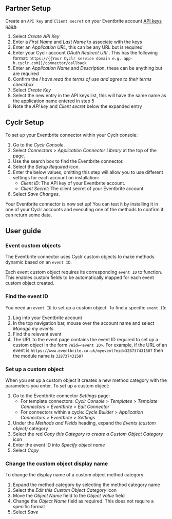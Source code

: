 
<section class="setup partner" markdown="1">

## Partner Setup

<div class="section-content" markdown="1">


Create an `API key` and `Client secret` on your Eventbrite account [API keys page](https://www.eventbrite.com/account-settings/apps).

1. Select *Create API Key*
2. Enter a *First Name* and *Last Name* to associate with the keys
3. Enter an *Application URL*, this can be any URL but is required
4. Enter your Cyclr account *OAuth Redirect URI* . This has the following format:
    `https://{{Your Cyclr service domain e.g. app-h.cyclr.com}}/connector/callback`
5. Enter an *Application Name* and *Description*, these can be anything but are required
6. Confirm the *I have read the terms of use and agree to their terms* checkbox
7. Select *Create Key*
8. Select the new entry in the API keys list, this will have the same name as the application name entered in step 5
9. Note the *API key* and *Client secret* below the expanded entry

</div>

</section>

<section class="setup partner" markdown="1">

## Cyclr Setup

<div class="section-content" markdown="1">

To set up your Eventbrite connector within your Cyclr console:

1. Go to the *Cyclr Console*.
2. Select *Connectors* > *Application Connector Library* at the top of the page.
3. Use the search box to find the Eventbrite connector.
4. Select the *Setup Required* icon.
5. Enter the below values, omitting this step will allow you to use different settings for each account on installation:
    - *Client ID*: The API key of your Eventbrite account.
    - *Client Secret*: The client secret of your Eventbrite account.
6. Select *Save Changes*.

Your Eventbrite connector is now set up! You can test it by installing it in one of your Cyclr accounts and executing one of the methods to confirm it can return some data.

</div>

</section>

<section class="userguide" markdown="1">

## User guide

<div class="section-content" markdown="1">

### Event custom objects

The Eventbrite connector uses Cyclr custom objects to make methods dynamic based on an `event ID`. 

Each event custom object requires its corresponding `event ID` to function. This enables custom fields to be automatically mapped for each event custom object created.

### Find the event ID

You need an `event ID` to set up a custom object. To find a specific `event ID`:

1. Log into your Eventbrite account
2. In the top navigation bar, mouse over the account name and select *Manage my events*
3. Find the relevant event
4. The URL to the event page contains the event ID required to set up a custom object in the form `?eid=<event ID>`. For example, if the URL of an event is `https://www.eventbrite.co.uk/myevent?eid=328737431507` then the module name is `328737431507`

### Set up a custom object

When you set up a custom object it creates a new method category with the parameters you enter. To set up a custom object:

1. Go to the Eventbrite connector *Settings* page:
    - For template connectors: *Cyclr Console* > *Templates* > *Template Connectors* > *Eventbrite* > *Edit Connector*
    - For connectors within a cycle: *Cycle Builder* > *Application Connectors* > *Eventbrite* > *Settings*
2. Under the *Methods and Fields* heading, expand the *Events (custom object)* category
3. Select the red *Copy this Category to create a Custom Object Category* icon
4. Enter the event ID into *Specify object name*
5. Select *Copy*

### Change the custom object display name

To change the display name of a custom object method category:

1. Expand the method category by selecting the method category name
2. Select the *Edit this Custom Object Category* icon
3. Move the *Object Name* field to the *Object Value* field
4. Change the *Object Name* field as required. This does not require a specific format
5. Select *Save*

